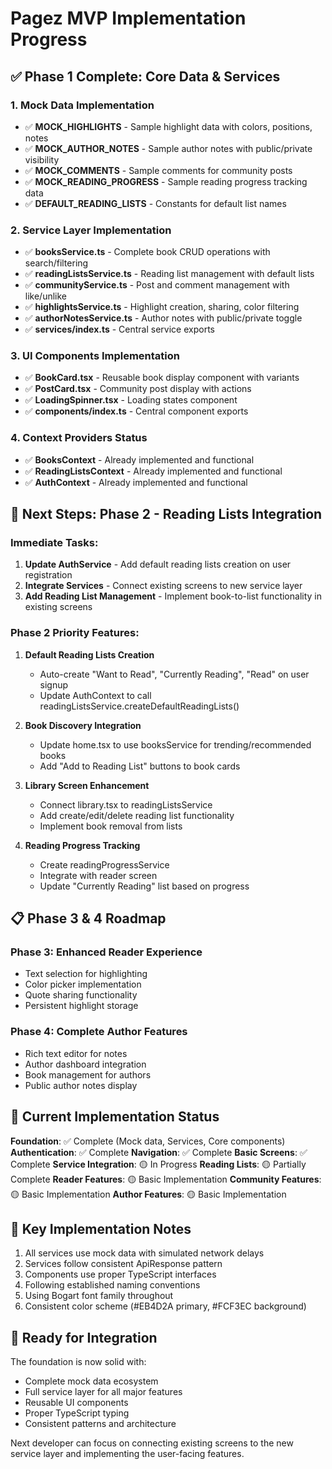 # Pagez MVP Implementation Progress

## ✅ Phase 1 Complete: Core Data & Services

### 1. Mock Data Implementation
- ✅ **MOCK_HIGHLIGHTS** - Sample highlight data with colors, positions, notes
- ✅ **MOCK_AUTHOR_NOTES** - Sample author notes with public/private visibility
- ✅ **MOCK_COMMENTS** - Sample comments for community posts
- ✅ **MOCK_READING_PROGRESS** - Sample reading progress tracking data
- ✅ **DEFAULT_READING_LISTS** - Constants for default list names

### 2. Service Layer Implementation
- ✅ **booksService.ts** - Complete book CRUD operations with search/filtering
- ✅ **readingListsService.ts** - Reading list management with default lists
- ✅ **communityService.ts** - Post and comment management with like/unlike
- ✅ **highlightsService.ts** - Highlight creation, sharing, color filtering
- ✅ **authorNotesService.ts** - Author notes with public/private toggle
- ✅ **services/index.ts** - Central service exports

### 3. UI Components Implementation
- ✅ **BookCard.tsx** - Reusable book display component with variants
- ✅ **PostCard.tsx** - Community post display with actions
- ✅ **LoadingSpinner.tsx** - Loading states component
- ✅ **components/index.ts** - Central component exports

### 4. Context Providers Status
- ✅ **BooksContext** - Already implemented and functional
- ✅ **ReadingListsContext** - Already implemented and functional
- ✅ **AuthContext** - Already implemented and functional

## 🚀 Next Steps: Phase 2 - Reading Lists Integration

### Immediate Tasks:
1. **Update AuthService** - Add default reading lists creation on user registration
2. **Integrate Services** - Connect existing screens to new service layer
3. **Add Reading List Management** - Implement book-to-list functionality in existing screens

### Phase 2 Priority Features:
1. **Default Reading Lists Creation**
   - Auto-create "Want to Read", "Currently Reading", "Read" on user signup
   - Update AuthContext to call readingListsService.createDefaultReadingLists()

2. **Book Discovery Integration**
   - Update home.tsx to use booksService for trending/recommended books
   - Add "Add to Reading List" buttons to book cards

3. **Library Screen Enhancement**
   - Connect library.tsx to readingListsService
   - Add create/edit/delete reading list functionality
   - Implement book removal from lists

4. **Reading Progress Tracking**
   - Create readingProgressService
   - Integrate with reader screen
   - Update "Currently Reading" list based on progress

## 📋 Phase 3 & 4 Roadmap

### Phase 3: Enhanced Reader Experience
- Text selection for highlighting
- Color picker implementation
- Quote sharing functionality
- Persistent highlight storage

### Phase 4: Complete Author Features
- Rich text editor for notes
- Author dashboard integration
- Book management for authors
- Public author notes display

## 🔄 Current Implementation Status

**Foundation**: ✅ Complete (Mock data, Services, Core components)
**Authentication**: ✅ Complete
**Navigation**: ✅ Complete
**Basic Screens**: ✅ Complete
**Service Integration**: 🟡 In Progress
**Reading Lists**: 🟡 Partially Complete
**Reader Features**: 🟡 Basic Implementation
**Community Features**: 🟡 Basic Implementation
**Author Features**: 🟡 Basic Implementation

## 📝 Key Implementation Notes

1. All services use mock data with simulated network delays
2. Services follow consistent ApiResponse pattern
3. Components use proper TypeScript interfaces
4. Following established naming conventions
5. Using Bogart font family throughout
6. Consistent color scheme (#EB4D2A primary, #FCF3EC background)

## 🎯 Ready for Integration

The foundation is now solid with:
- Complete mock data ecosystem
- Full service layer for all major features
- Reusable UI components
- Proper TypeScript typing
- Consistent patterns and architecture

Next developer can focus on connecting existing screens to the new service layer and implementing the user-facing features. 